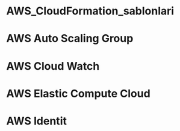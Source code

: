 # AWS_CloudFormation_sablonlari
# AWS Auto Scaling Group
# AWS Cloud Watch
# AWS Elastic Compute Cloud
# AWS Identit